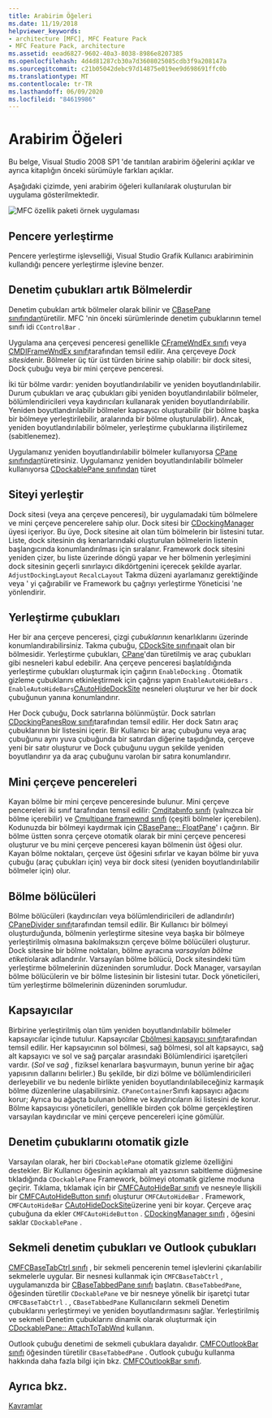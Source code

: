 ```yaml
---
title: Arabirim Öğeleri
ms.date: 11/19/2018
helpviewer_keywords:
- architecture [MFC], MFC Feature Pack
- MFC Feature Pack, architecture
ms.assetid: eead6827-9602-40a3-8038-8986e8207385
ms.openlocfilehash: 4d4d81287cb30a7d3608025085cdb3f9a208147a
ms.sourcegitcommit: c21b05042debc97d14875e019ee9d698691ffc0b
ms.translationtype: MT
ms.contentlocale: tr-TR
ms.lasthandoff: 06/09/2020
ms.locfileid: "84619986"
---
```

# <a name="interface-elements"></a>Arabirim Öğeleri

Bu belge, Visual Studio 2008 SP1 'de tanıtılan arabirim öğelerini açıklar ve ayrıca kitaplığın önceki sürümüyle farkları açıklar.

Aşağıdaki çizimde, yeni arabirim öğeleri kullanılarak oluşturulan bir uygulama gösterilmektedir.

![MFC özellik paketi örnek uygulaması](../mfc/media/mfc_featurepack.png "MFC özellik paketi örnek uygulaması")

## <a name="window-docking"></a>Pencere yerleştirme

Pencere yerleştirme işlevselliği, Visual Studio Grafik Kullanıcı arabiriminin kullandığı pencere yerleştirme işlevine benzer.

## <a name="control-bars-are-now-panes"></a>Denetim çubukları artık Bölmelerdir

Denetim çubukları artık bölmeler olarak bilinir ve [CBasePane sınıfından](reference/cbasepane-class.md)türetilir. MFC 'nin önceki sürümlerinde denetim çubuklarının temel sınıfı idi `CControlBar` .

Uygulama ana çerçevesi penceresi genellikle [CFrameWndEx sınıfı](reference/cframewndex-class.md) veya [CMDIFrameWndEx sınıfı](reference/cmdiframewndex-class.md)tarafından temsil edilir. Ana çerçeveye *Dock sitesi*denir. Bölmeler üç tür üst türden birine sahip olabilir: bir dock sitesi, Dock çubuğu veya bir mini çerçeve penceresi.

İki tür bölme vardır: yeniden boyutlandırılabilir ve yeniden boyutlandırılabilir. Durum çubukları ve araç çubukları gibi yeniden boyutlandırılabilir bölmeler, bölümlendiricileri veya kaydırıcıları kullanarak yeniden boyutlandırılabilir. Yeniden boyutlandırılabilir bölmeler kapsayıcı oluşturabilir (bir bölme başka bir bölmeye yerleştirilebilir, aralarında bir bölme oluşturulabilir). Ancak, yeniden boyutlandırılabilir bölmeler, yerleştirme çubuklarına iliştirilemez (sabitlenemez).

Uygulamanız yeniden boyutlandırılabilir bölmeler kullanıyorsa [CPane sınıfından](reference/cpane-class.md)türetirsiniz.  Uygulamanız yeniden boyutlandırılabilir bölmeler kullanıyorsa [CDockablePane sınıfından](reference/cdockablepane-class.md) türet

## <a name="dock-site"></a>Siteyi yerleştir

Dock sitesi (veya ana çerçeve penceresi), bir uygulamadaki tüm bölmelere ve mini çerçeve pencerelere sahip olur. Dock sitesi bir [CDockingManager](reference/cdockingmanager-class.md) üyesi içeriyor. Bu üye, Dock sitesine ait olan tüm bölmelerin bir listesini tutar. Liste, dock sitesinin dış kenarlarındaki oluşturulan bölmelerin listenin başlangıcında konumlandırılması için sıralanır. Framework dock sitesini yeniden çizer, bu liste üzerinde döngü yapar ve her bölmenin yerleşimini dock sitesinin geçerli sınırlayıcı dikdörtgenini içerecek şekilde ayarlar. `AdjustDockingLayout` `RecalcLayout` Takma düzeni ayarlamanız gerektiğinde veya ' yi çağırabilir ve Framework bu çağrıyı yerleştirme Yöneticisi 'ne yönlendirir.

## <a name="dock-bars"></a>Yerleştirme çubukları

Her bir ana çerçeve penceresi, çizgi *çubuklarının* kenarlıklarını üzerinde konumlandırabilirsiniz. Takma çubuğu, [CDockSite sınıfına](reference/cdocksite-class.md)ait olan bir bölmesidir. Yerleştirme çubukları, [CPane](reference/cpane-class.md)'dan türetilmiş ve araç çubukları gibi nesneleri kabul edebilir. Ana çerçeve penceresi başlatıldığında yerleştirme çubukları oluşturmak için çağırın `EnableDocking` . Otomatik gizleme çubuklarını etkinleştirmek için çağrısı yapın `EnableAutoHideBars` . `EnableAutoHideBars`[CAutoHideDockSite](reference/cautohidedocksite-class.md) nesneleri oluşturur ve her bir dock çubuğunun yanına konumlandırır.

Her Dock çubuğu, Dock satırlarına bölünmüştür. Dock satırları [CDockingPanesRow sınıfı](reference/cdockingpanesrow-class.md)tarafından temsil edilir. Her dock Satırı araç çubuklarının bir listesini içerir. Bir Kullanıcı bir araç çubuğunu veya araç çubuğunu aynı yuva çubuğunda bir satırdan diğerine taşıdığında, çerçeve yeni bir satır oluşturur ve Dock çubuğunu uygun şekilde yeniden boyutlandırır ya da araç çubuğunu varolan bir satıra konumlandırır.

## <a name="mini-frame-windows"></a>Mini çerçeve pencereleri

Kayan bölme bir mini çerçeve penceresinde bulunur. Mini çerçeve pencereleri iki sınıf tarafından temsil edilir: [Cmditabınfo sınıfı](reference/cmditabinfo-class.md) (yalnızca bir bölme içerebilir) ve [Cmultipane framewnd sınıfı](reference/cmultipaneframewnd-class.md) (çeşitli bölmeler içerebilen). Kodunuzda bir bölmeyi kaydırmak için [CBasePane:: FloatPane](reference/cbasepane-class.md#floatpane)' ı çağırın. Bir bölme üstten sonra çerçeve otomatik olarak bir mini çerçeve penceresi oluşturur ve bu mini çerçeve penceresi kayan bölmenin üst öğesi olur. Kayan bölme noktaları, çerçeve üst öğesini sıfırlar ve kayan bölme bir yuva çubuğu (araç çubukları için) veya bir dock sitesi (yeniden boyutlandırılabilir bölmeler için) olur.

## <a name="pane-dividers"></a>Bölme bölücüleri

Bölme bölücüleri (kaydırıcıları veya bölümlendiricileri de adlandırılır) [CPaneDivider sınıfı](reference/cpanedivider-class.md)tarafından temsil edilir. Bir Kullanıcı bir bölmeyi oluşturduğunda, bölmenin yerleştirme sitesine veya başka bir bölmeye yerleştirilmiş olmasına bakılmaksızın çerçeve bölme bölücüleri oluşturur. Dock sitesine bir bölme noktaları, bölme ayracına *varsayılan bölme etiketi*olarak adlandırılır. Varsayılan bölme bölücü, Dock sitesindeki tüm yerleştirme bölmelerinin düzeninden sorumludur. Dock Manager, varsayılan bölme bölücülerin ve bir bölme listesinin bir listesini tutar. Dock yöneticileri, tüm yerleştirme bölmelerinin düzeninden sorumludur.

## <a name="containers"></a>Kapsayıcılar

Birbirine yerleştirilmiş olan tüm yeniden boyutlandırılabilir bölmeler kapsayıcılar içinde tutulur. Kapsayıcılar [Cbölmesi kapsayıcı sınıfı](reference/cpanecontainer-class.md)tarafından temsil edilir. Her kapsayıcının sol bölmesi, sağ bölmesi, sol alt kapsayıcı, sağ alt kapsayıcı ve sol ve sağ parçalar arasındaki Bölümlendirici işaretçileri vardır. (*Sol* ve *sağ* , fiziksel kenarlara başvurmayın, bunun yerine bir ağaç yapısının dallarını belirler.) Bu şekilde, bir dizi bölme ve bölümlendiricileri derleyebilir ve bu nedenle birlikte yeniden boyutlandırılabileceğiniz karmaşık bölme düzenlerine ulaşabilirsiniz. `CPaneContainer`Sınıfı kapsayıcı ağacını korur; Ayrıca bu ağaçta bulunan bölme ve kaydırıcıların iki listesini de korur. Bölme kapsayıcısı yöneticileri, genellikle birden çok bölme gerçekleştiren varsayılan kaydırıcılar ve mini çerçeve pencereleri içine gömülür.

## <a name="auto-hide-control-bars"></a>Denetim çubuklarını otomatik gizle

Varsayılan olarak, her biri `CDockablePane` otomatik gizleme özelliğini destekler. Bir Kullanıcı öğesinin açıklamalı alt yazısının sabitleme düğmesine tıkladığında `CDockablePane` Framework, bölmeyi otomatik gizleme moduna geçirir. Tıklama, tıklamak için bir [CMFCAutoHideBar sınıfı](reference/cmfcautohidebar-class.md) ve nesneyle Ilişkili bir [CMFCAutoHideButton sınıfı](reference/cmfcautohidebutton-class.md) oluşturur `CMFCAutoHideBar` . Framework, `CMFCAutoHideBar` [CAutoHideDockSite](reference/cautohidedocksite-class.md)üzerine yeni bir koyar. Çerçeve araç çubuğuna da ekler `CMFCAutoHideButton` . [CDockingManager sınıfı](reference/cdockingmanager-class.md) , öğesini saklar `CDockablePane` .

## <a name="tabbed-control-bars-and-outlook-bars"></a>Sekmeli denetim çubukları ve Outlook çubukları

[CMFCBaseTabCtrl sınıfı](reference/cmfcbasetabctrl-class.md) , bir sekmeli pencerenin temel işlevlerini çıkarılabilir sekmelerle uygular. Bir nesnesi kullanmak için `CMFCBaseTabCtrl` , uygulamanızda bir [CBaseTabbedPane sınıfı](reference/cbasetabbedpane-class.md) başlatın. `CBaseTabbedPane`, öğesinden türetilir `CDockablePane` ve bir nesneye yönelik bir işaretçi tutar `CMFCBaseTabCtrl` . , `CBaseTabbedPane` Kullanıcıların sekmeli Denetim çubuklarını yerleştirmeyi ve yeniden boyutlandırmasını sağlar. Yerleştirilmiş ve sekmeli Denetim çubuklarını dinamik olarak oluşturmak için [CDockablePane:: AttachToTabWnd](reference/cdockablepane-class.md#attachtotabwnd) kullanın.

Outlook çubuğu denetimi de sekmeli çubuklara dayalıdır. [CMFCOutlookBar sınıfı](reference/cmfcoutlookbar-class.md) öğesinden türetilir `CBaseTabbedPane` . Outlook çubuğu kullanma hakkında daha fazla bilgi için bkz. [CMFCOutlookBar sınıfı](reference/cmfcoutlookbar-class.md).

## <a name="see-also"></a>Ayrıca bkz.

[Kavramlar](mfc-concepts.md)
